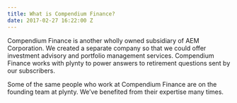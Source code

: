 ```yaml
---
title: What is Compendium Finance?
date: 2017-02-27 16:22:00 Z
---
```


Compendium Finance is another wholly owned subsidiary of AEM Corporation. We created a separate company so that we could offer investment advisory and portfolio management services. Compendium Finance works with plynty to power answers to retirement questions sent by our subscribers.

Some of the same people who work at Compendium Finance are on the founding team at plynty. We’ve benefited from their expertise many times.